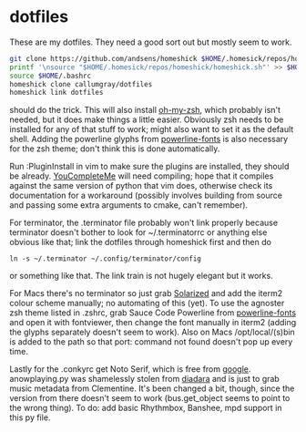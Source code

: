 dotfiles
========

These are my dotfiles. They need a good sort out but mostly seem to work. 

```bash
git clone https://github.com/andsens/homeshick $HOME/.homesick/repos/homeshick
printf '\nsource "$HOME/.homesick/repos/homeshick/homeshick.sh"' >> $HOME/.bashrc
source $HOME/.bashrc
homeshick clone callumgray/dotfiles
homeshick link dotfiles
```

should do the trick. This will also install [oh-my-zsh](http://github.com/robbyrussell/oh-my-zsh), which probably isn't needed, but it does make things a little easier. Obviously zsh needs to be installed for any of that stuff to work; might also want to set it as the default shell. Adding the powerline glyphs from [powerline-fonts](http://github.com/lokaltog/powerline-fonts) is also necessary for the zsh theme; don't think this is done automatically.

Run :PluginInstall in vim to make sure the plugins are installed, they should be already. [YouCompleteMe](https://github.com/Valloric/YouCompleteMe) will need compiling; hope that it compiles against the same version of python that vim does, otherwise check its documentation for a workaround (possibly involves building from source and passing some extra arguments to cmake, can't remember).

For terminator, the .terminator file probably won't link properly because terminator doesn't bother to look for ~/.terminatorrc or anything else obvious like that; link the dotfiles through homeshick first and then do 

`ln -s ~/.terminator ~/.config/terminator/config`

or something like that. The link train is not hugely elegant but it works.

For Macs there's no terminator so just grab [Solarized](http://ethanschoonover.com/solarized) and add the iterm2 colour scheme manually; no automating of this (yet). To use the agnoster zsh theme listed in .zshrc, grab Sauce Code Powerline from [powerline-fonts](http://github.com/lokaltog/powerline-fonts) and open it with fontviewer, then change the font manually in iterm2 (adding the glyphs separately doesn't seem to work). Also on Macs /opt/local/(s)bin is added to the path so that port: command not found doesn't pop up every time.

Lastly for the .conkyrc get Noto Serif, which is free from [google](http://google.com/fonts). anowplaying.py was shamelessly stolen from [diadara](http://github.com/diadara/conky-clementine) and is just to grab music metadata from Clementine. It's been changed a bit, though, since the version from there doesn't seem to work (bus.get_object seems to point to the wrong thing). To do: add basic Rhythmbox, Banshee, mpd support in this py file.
